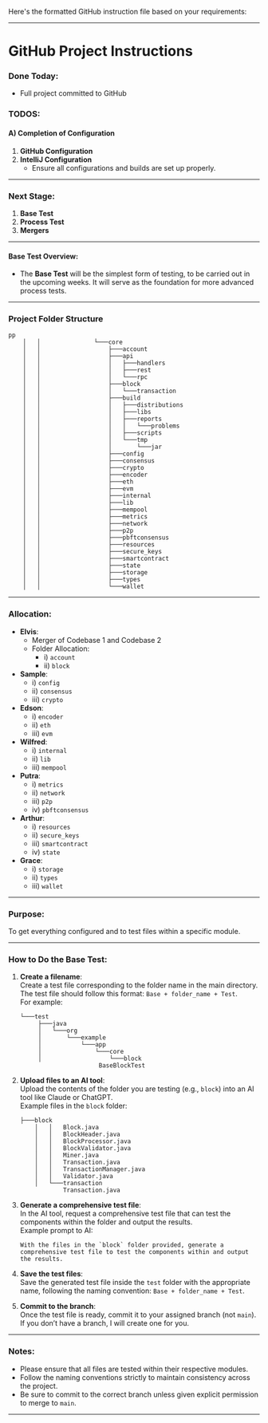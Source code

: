 Here's the formatted GitHub instruction file based on your requirements:

---

# GitHub Project Instructions

### Done Today:
- Full project committed to GitHub

### TODOS:

#### A) Completion of Configuration
1. **GitHub Configuration**  
2. **IntelliJ Configuration**  
    - Ensure all configurations and builds are set up properly.

---

### Next Stage:

1. **Base Test**
2. **Process Test**
3. **Mergers**

---

#### Base Test Overview:
- The **Base Test** will be the simplest form of testing, to be carried out in the upcoming weeks. It will serve as the foundation for more advanced process tests.

---

### Project Folder Structure

```
pp
    │   │               └───core
    │   │                   ├───account
    │   │                   ├───api
    │   │                   │   ├───handlers
    │   │                   │   ├───rest
    │   │                   │   └───rpc
    │   │                   ├───block
    │   │                   │   └───transaction
    │   │                   ├───build
    │   │                   │   ├───distributions
    │   │                   │   ├───libs
    │   │                   │   ├───reports
    │   │                   │   │   └───problems
    │   │                   │   ├───scripts
    │   │                   │   └───tmp
    │   │                   │       └───jar
    │   │                   ├───config
    │   │                   ├───consensus
    │   │                   ├───crypto
    │   │                   ├───encoder
    │   │                   ├───eth
    │   │                   ├───evm
    │   │                   ├───internal
    │   │                   ├───lib
    │   │                   ├───mempool
    │   │                   ├───metrics
    │   │                   ├───network
    │   │                   ├───p2p
    │   │                   ├───pbftconsensus
    │   │                   ├───resources
    │   │                   ├───secure_keys
    │   │                   ├───smartcontract
    │   │                   ├───state
    │   │                   ├───storage
    │   │                   ├───types
    │   │                   └───wallet
```

---

### Allocation:

- **Elvis**:  
  - Merger of Codebase 1 and Codebase 2  
  - Folder Allocation:  
    - i) `account`  
    - ii) `block`  
- **Sample**:  
  - i) `config`  
  - ii) `consensus`  
  - iii) `crypto`  
- **Edson**:  
  - i) `encoder`  
  - ii) `eth`  
  - iii) `evm`  
- **Wilfred**:  
  - i) `internal`  
  - ii) `lib`  
  - iii) `mempool`  
- **Putra**:  
  - i) `metrics`  
  - ii) `network`  
  - iii) `p2p`  
  - iv) `pbftconsensus`  
- **Arthur**:  
  - i) `resources`  
  - ii) `secure_keys`  
  - iii) `smartcontract`  
  - iv) `state`  
- **Grace**:  
  - i) `storage`  
  - ii) `types`  
  - iii) `wallet`  

---

### Purpose:
To get everything configured and to test files within a specific module.

---

### How to Do the Base Test:

1. **Create a filename**:  
   Create a test file corresponding to the folder name in the main directory. The test file should follow this format: `Base + folder_name + Test`.  
   For example:  
   ```
   └───test
        ├───java
        │   └───org
        │       └───example
        │           └───app
        │               └───core
        │                   └───block
                         BaseBlockTest
   ```

2. **Upload files to an AI tool**:  
   Upload the contents of the folder you are testing (e.g., `block`) into an AI tool like Claude or ChatGPT.  
   Example files in the `block` folder:
   ```
   ├───block
       │   │   Block.java
       │   │   BlockHeader.java
       │   │   BlockProcessor.java
       │   │   BlockValidator.java
       │   │   Miner.java
       │   │   Transaction.java
       │   │   TransactionManager.java
       │   │   Validator.java
       │   └───transaction
               Transaction.java
   ```

3. **Generate a comprehensive test file**:  
   In the AI tool, request a comprehensive test file that can test the components within the folder and output the results.  
   Example prompt to AI:  
   ```
   With the files in the `block` folder provided, generate a comprehensive test file to test the components within and output the results.
   ```

4. **Save the test files**:  
   Save the generated test file inside the `test` folder with the appropriate name, following the naming convention: `Base + folder_name + Test`.

5. **Commit to the branch**:  
   Once the test file is ready, commit it to your assigned branch (not `main`).  
   If you don’t have a branch, I will create one for you.

---

### Notes:
- Please ensure that all files are tested within their respective modules.
- Follow the naming conventions strictly to maintain consistency across the project.
- Be sure to commit to the correct branch unless given explicit permission to merge to `main`.

--- 



